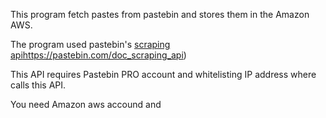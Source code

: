 This program fetch pastes from pastebin and
stores them in the Amazon AWS.

The program used pastebin's
[scraping api]()https://pastebin.com/doc_scraping_api)

This API requires Pastebin PRO account and whitelisting IP address
where calls this API.

You need Amazon aws accound and
